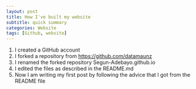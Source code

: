 ```yaml
---
layout: post
title: How I've built my website
subtitle: quick summary
categories: Website
tags: [Github, website]
---
```


1. I created a GitHub account
2. I forked a repository from https://github.com/datamaunz
3. I renamed the forked repository Segun-Adebayo.github.io
4. I edited the files as described in the README.md
5. Now I am writing my first post by following the advice that I got from the README file
